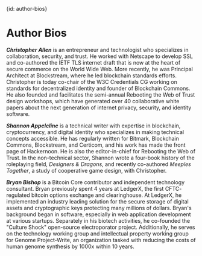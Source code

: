 {id: author-bios}
# Author Bios

**_Christopher Allen_** is an entrepreneur and technologist who specializes in collaboration, security, and trust. He worked with Netscape to develop SSL and co-authored the IETF TLS internet draft that is now at the heart of secure commerce on the World Wide Web. More recently, he was Principal Architect at Blockstream, where he led blockchain standards efforts. Christopher is today co-chair of the W3C Credentials CG working on standards for decentralized identity and founder of Blockchain Commons. He also founded and facilitates the semi-annual Rebooting the Web of Trust design workshops, which have generated over 40 collaborative white papers about the next generation of internet privacy, security, and identity software.

**_Shannon Appelcline_** is a technical writer with expertise in blockchain, cryptocurrency, and digital identity who specializes in making technical concepts accessible. He has regularly written for Bitmark, Blockchain Commons, Blockstream, and Certicom, and his work has made the front page of Hackernoon. He is also the editor-in-chief for Rebooting the Web of Trust. In the non-technical sector, Shannon wrote a four-book history of the roleplaying field, _Designers & Dragons_, and recently co-authored _Meeples Together_, a study of cooperative game design, with Christopher.

**_Bryan Bishop_** is a Bitcoin Core contributor and independent technology consultant. Bryan previously spent 4 years at LedgerX, the first CFTC- regulated bitcoin options exchange and clearinghouse. At LedgerX, he implemented an industry leading solution for the secure storage of digital assets and cryptographic keys protecting many millions of dollars. Bryan's background began in software, especially in web application development at various startups. Separately in his biotech activities, he co-founded the "Culture Shock" open-source electroporator project. Additionally, he serves on the technology working group and intellectual property working group for Genome Project-Write, an organization tasked with reducing the costs of human genome synthesis by 1000x within 10 years.
